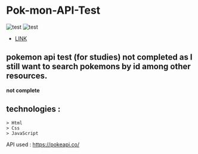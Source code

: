 # Pok-mon-API-Test

![test](https://github.com/RodrigoAnjos2004/Pok-mon-API-Test-/blob/main/imgs/api.PNG?raw=true)
![test](https://github.com/RodrigoAnjos2004/Pok-mon-API-Test-/blob/main/imgs/api2.PNG?raw=true)

-   [LINK](https://rodrigoanjos2004.github.io/Pok-mon-API-Test-/)

## pokemon api test (for studies) not completed as I still want to search pokemons by id among other resources.

 **not complete** 

## technologies :


	> Html
	> Css
	> JavaScript
  
  API used : https://pokeapi.co/  
